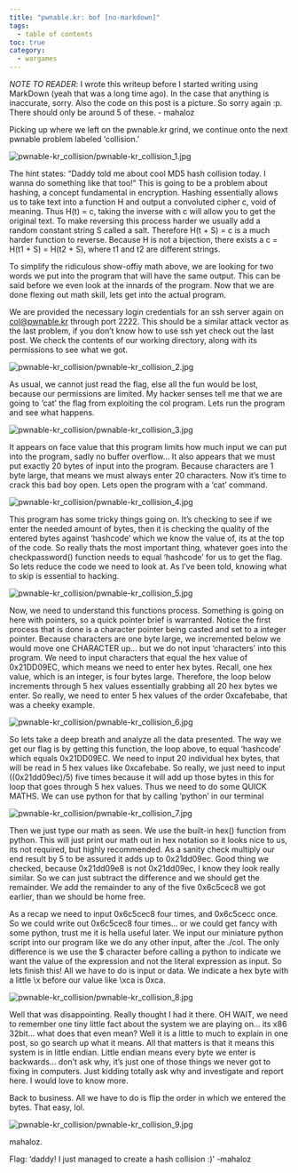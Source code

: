 ```yaml
---
title: "pwnable.kr: bof [no-markdown]"
tags:
  - table of contents
toc: true
category:
  - wargames
---
```


*NOTE TO READER*: I wrote this writeup before I started writing using MarkDown
(yeah that was a long time ago). In the case that anything is inaccurate, sorry.
Also the code on this post is a picture. So sorry again :p. There should only be
around 5 of these. - mahaloz 

Picking up where we left on the pwnable.kr grind, we continue onto the next pwnable problem labeled ‘collision.’ 

![pwnable-kr_collision/pwnable-kr_collision_1.jpg](/assets/images/wargames/pwnable-kr_collision/pwnable-kr_collision_1.jpg)

The hint states: “Daddy told me about cool MD5 hash collision today. I wanna do something like that too!” This is going to be a problem about hashing, a concept fundamental in encryption. Hashing essentially allows us to take text into a function H and output a convoluted cipher c, void of meaning. Thus H(t) = c, taking the inverse with c will allow you to get the original text. To make reversing this process harder we usually add a random constant string S called a salt. Therefore H(t + S) = c is a much harder function to reverse. Because H is not a bijection, there exists a c = H(t1 + S) = H(t2 + S), where t1 and t2 are different strings.

To simplify the ridiculous show-offiy math above, we are looking for two words we put into the program that will have the same output. This can be said before we even look at the innards of the program. Now that we are done flexing out math skill, lets get into the actual program. 

We are provided the necessary login credentials for an ssh server again on col@pwnable.kr through port 2222. This should be a similar attack vector as the last problem, if you don’t know how to use ssh yet check out the last post. We check the contents of our working directory, along with its permissions to see what we got. 

![pwnable-kr_collision/pwnable-kr_collision_2.jpg](/assets/images/wargames/pwnable-kr_collision/pwnable-kr_collision_2.jpg)

As usual, we cannot just read the flag, else all the fun would be lost, because our permissions are limited. My hacker senses tell me that we are going to ‘cat’ the flag from exploiting the col program. Lets run the program and see what happens. 

![pwnable-kr_collision/pwnable-kr_collision_3.jpg](/assets/images/wargames/pwnable-kr_collision/pwnable-kr_collision_3.jpg)

It appears on face value that this program limits how much input we can put into the program, sadly no buffer overflow… It also appears that we must put exactly 20 bytes of input into the program. Because characters are 1 byte large, that means we must always enter 20 characters. Now it’s time to crack this bad boy open. Lets open the program with a ‘cat’ command. 

![pwnable-kr_collision/pwnable-kr_collision_4.jpg](/assets/images/wargames/pwnable-kr_collision/pwnable-kr_collision_4.jpg)

This program has some tricky things going on. It’s checking to see if we enter the needed amount of bytes, then it is checking the quality of the entered bytes against ‘hashcode’ which we know the value of, its at the top of the code. So really thats the most important thing, whatever goes into the checkpassword() function needs to equal ‘hashcode’ for us to get the flag. So lets reduce the code we need to look at. As I’ve been told, knowing what to skip is essential to hacking. 


![pwnable-kr_collision/pwnable-kr_collision_5.jpg](/assets/images/wargames/pwnable-kr_collision/pwnable-kr_collision_5.jpg)

Now, we need to understand this functions process. Something is going on here with pointers, so a quick pointer brief is warranted. Notice the first process that is done is a character pointer being casted and set to a integer pointer. Because characters are one byte large, we incremented below we would move one CHARACTER up… but we do not input ‘characters’ into this program. We need to input characters that equal the hex value of  0x21DD09EC, which means we need to enter hex bytes. Recall, one hex value, which is an integer, is four bytes large. Therefore, the loop below increments through 5 hex values essentially grabbing all 20 hex bytes we enter. So really, we need to enter 5 hex values of the order 0xcafebabe, that was a cheeky example.


![pwnable-kr_collision/pwnable-kr_collision_6.jpg](/assets/images/wargames/pwnable-kr_collision/pwnable-kr_collision_6.jpg)

So lets take a deep breath and analyze all the data presented. The way we get our flag is by getting this function, the loop above, to equal ‘hashcode’ which equals 0x21DD09EC. We need to input 20 individual hex bytes, that will be read in 5 hex values like 0xcafebabe. So really, we just need to input ((0x21dd09ec)/5) five times because it will add up those bytes in this for loop that goes through 5 hex values. Thus we need to do some QUICK MATHS. We can use python for that by calling ‘python’ in our terminal 

![pwnable-kr_collision/pwnable-kr_collision_7.jpg](/assets/images/wargames/pwnable-kr_collision/pwnable-kr_collision_7.jpg)

Then we just type our math as seen. We use the built-in hex() function from python. This will just print our math out in hex notation so it looks nice to us, its not required, but highly recommended. As a sanity check multiply our end result by 5 to be assured it adds up to 0x21dd09ec. Good thing we checked, because 0x21dd09e8 is not  0x21dd09ec, I know they look really similar. So we can just subtract the difference and we should get the remainder. We add the remainder to any of the five 0x6c5cec8 we got earlier, than we should be home free.

As a recap we need to input  0x6c5cec8 four times, and 0x6c5cecc once. So we could write out  0x6c5cec8 four times… or we could get fancy with some python, trust me it is hella useful later. We input our miniature python script into our program like we do any other input, after the ./col. The only difference is we use the $ character before calling a python to indicate we want the value of the expression and not the literal expression as input. So lets finish this! All we have to do is input or data. We indicate a hex byte with a little \x before our value like \xca is 0xca.


![pwnable-kr_collision/pwnable-kr_collision_8.jpg](/assets/images/wargames/pwnable-kr_collision/pwnable-kr_collision_8.jpg)

Well that was disappointing. Really thought I had it there. OH WAIT, we need to remember one tiny little fact about the system we are playing on… its x86 32bit… what does that even mean? Well it is a little to much to explain in one post, so go search up what it means. All that matters is that it means this system is in little endian. Little endian means every byte we enter is backwards… don’t ask why, it’s just one of those things we never got to fixing in computers. Just kidding totally ask why and investigate and report here. I would love to know more. 

Back to business. All we have to do is flip the order in which we entered the bytes. That easy, lol. 


![pwnable-kr_collision/pwnable-kr_collision_9.jpg](/assets/images/wargames/pwnable-kr_collision/pwnable-kr_collision_9.jpg)

mahaloz.

Flag: ‘daddy! I just managed to create a hash collision :)’
-mahaloz
